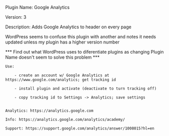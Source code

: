 Plugin Name: Google Analytics

Version: 3

Description: Adds Google Analytics to header on every page

WordPress seems to confuse this plugin with another and notes it needs updated unless my plugin has a higher version number

*** Find out what WordPress uses to diferentiate plugins as changing Plugin Name doesn't seem to solve this problem ***

    Use:
    
        - create an account w/ Google Analytics at https://www.google.com/analytics; get tracking id
        
        - install plugin and activate (deactivate to turn tracking off)
        
        - copy tracking id to Settings -> Analytics; save settings
        

    Analytics: https://analytics.google.com
    
    Info: https://analytics.google.com/analytics/academy/
    
    Support: https://support.google.com/analytics/answer/1008015?hl=en
 
